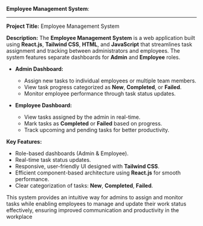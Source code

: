  **Employee Management System**:

---

**Project Title:** Employee Management System

**Description:**
The **Employee Management System** is a web application built using **React.js**, **Tailwind CSS**, **HTML**, and **JavaScript** that streamlines task assignment and tracking between administrators and employees. The system features separate dashboards for **Admin** and **Employee** roles.

* **Admin Dashboard:**

  * Assign new tasks to individual employees or multiple team members.
  * View task progress categorized as **New**, **Completed**, or **Failed**.
  * Monitor employee performance through task status updates.

* **Employee Dashboard:**

  * View tasks assigned by the admin in real-time.
  * Mark tasks as **Completed** or **Failed** based on progress.
  * Track upcoming and pending tasks for better productivity.

**Key Features:**

* Role-based dashboards (Admin & Employee).
* Real-time task status updates.
* Responsive, user-friendly UI designed with **Tailwind CSS**.
* Efficient component-based architecture using **React.js** for smooth performance.
* Clear categorization of tasks: **New**, **Completed**, **Failed**.

This system provides an intuitive way for admins to assign and monitor tasks while enabling employees to manage and update their work status effectively, ensuring improved communication and productivity in the workplace
